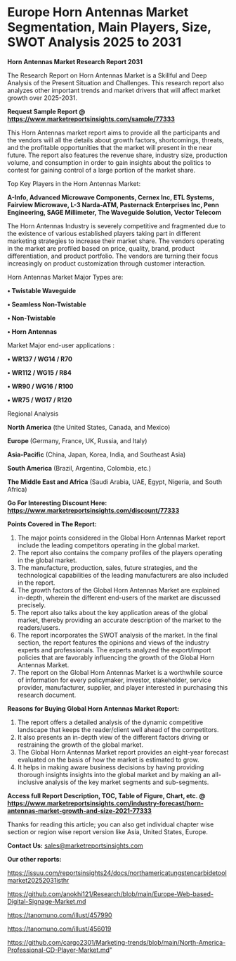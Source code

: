 # Europe Horn Antennas Market Segmentation, Main Players, Size, SWOT Analysis 2025 to 2031

<strong>Horn Antennas Market Research Report 2031</strong>

The Research Report on Horn Antennas Market is a Skillful and Deep Analysis of the Present Situation and Challenges. This research report also analyzes other important trends and market drivers that will affect market growth over 2025-2031.

<strong>Request Sample Report @ <a href=https://www.marketreportsinsights.com/sample/77333>https://www.marketreportsinsights.com/sample/77333</a></strong>

This Horn Antennas market report aims to provide all the participants and the vendors will all the details about growth factors, shortcomings, threats, and the profitable opportunities that the market will present in the near future. The report also features the revenue share, industry size, production volume, and consumption in order to gain insights about the politics to contest for gaining control of a large portion of the market share.

Top Key Players in the Horn Antennas Market:

<strong>A-Info, Advanced Microwave Components, Cernex Inc, ETL Systems, Fairview Microwave, L-3 Narda-ATM, Pasternack Enterprises Inc, Penn Engineering, SAGE Millimeter, The Waveguide Solution, Vector Telecom</strong>

The Horn Antennas Industry is severely competitive and fragmented due to the existence of various established players taking part in different marketing strategies to increase their market share. The vendors operating in the market are profiled based on price, quality, brand, product differentiation, and product portfolio. The vendors are turning their focus increasingly on product customization through customer interaction.

Horn Antennas Market Major Types are:

<strong>• Twistable Waveguide

• Seamless Non-Twistable

• Non-Twistable

• Horn Antennas</strong>

Market Major end-user applications :

<strong>• WR137 / WG14 / R70

• WR112 / WG15 / R84

• WR90 / WG16 / R100

• WR75 / WG17 / R120</strong>

Regional Analysis

</u><strong><b>North America</b></strong> (the United States, Canada, and Mexico)

<strong><b>Europe </b></strong>(Germany, France, UK, Russia, and Italy)

<strong><b>Asia-Pacific</b></strong> (China, Japan, Korea, India, and Southeast Asia)

<strong><b>South America</b></strong> (Brazil, Argentina, Colombia, etc.)

<strong><b>The Middle East and Africa</b></strong> (Saudi Arabia, UAE, Egypt, Nigeria, and South Africa)

<strong>Go For Interesting Discount Here: <a href=https://www.marketreportsinsights.com/discount/77333>https://www.marketreportsinsights.com/discount/77333</a></strong>

<strong>Points Covered in The Report:</strong>
<ol>
  <li>The major points considered in the Global Horn Antennas Market report include the leading competitors operating in the global market.</li>
  <li>The report also contains the company profiles of the players operating in the global market.</li>
  <li>The manufacture, production, sales, future strategies, and the technological capabilities of the leading manufacturers are also included in the report.</li>
  <li>The growth factors of the Global Horn Antennas Market are explained in-depth, wherein the different end-users of the market are discussed precisely.</li>
  <li>The report also talks about the key application areas of the global market, thereby providing an accurate description of the market to the readers/users.</li>
  <li>The report incorporates the SWOT analysis of the market. In the final section, the report features the opinions and views of the industry experts and professionals. The experts analyzed the export/import policies that are favorably influencing the growth of the Global Horn Antennas Market.</li>
  <li>The report on the Global Horn Antennas Market is a worthwhile source of information for every policymaker, investor, stakeholder, service provider, manufacturer, supplier, and player interested in purchasing this research document.</li>
</ol>
<strong>Reasons for Buying Global Horn Antennas Market Report:</strong>

<ol>
  <li>The report offers a detailed analysis of the dynamic competitive landscape that keeps the reader/client well ahead of the competitors.</li>
  <li>It also presents an in-depth view of the different factors driving or restraining the growth of the global market.</li>
  <li>The Global Horn Antennas Market report provides an eight-year forecast evaluated on the basis of how the market is estimated to grow.</li>
  <li>It helps in making aware business decisions by having providing thorough insights insights into the global market and by making an all-inclusive analysis of the key market segments and sub-segments.</li>
</ol>
<strong>Access full Report Description, TOC, Table of Figure, Chart, etc. @ <a href=https://www.marketreportsinsights.com/industry-forecast/horn-antennas-market-growth-and-size-2021-77333>https://www.marketreportsinsights.com/industry-forecast/horn-antennas-market-growth-and-size-2021-77333</a></strong>


Thanks for reading this article; you can also get individual chapter wise section or region wise report version like Asia, United States, Europe.

<strong>Contact Us:</strong>
sales@marketreportsinsights.com

<strong>Our other reports:</strong>

<a href=https://issuu.com/reportsinsights24/docs/northamericatungstencarbidetoolmarket20252031isthr>https://issuu.com/reportsinsights24/docs/northamericatungstencarbidetoolmarket20252031isthr</a>

<a href=https://github.com/anokhi121/Research/blob/main/Europe-Web-based-Digital-Signage-Market.md>https://github.com/anokhi121/Research/blob/main/Europe-Web-based-Digital-Signage-Market.md</a>

<a href=https://tanomuno.com/illust/457990>https://tanomuno.com/illust/457990</a>

<a href=https://tanomuno.com/illust/456019>https://tanomuno.com/illust/456019</a>

<a href=https://github.com/cargo2301/Marketing-trends/blob/main/North-America-Professional-CD-Player-Market.md>https://github.com/cargo2301/Marketing-trends/blob/main/North-America-Professional-CD-Player-Market.md</a>"
